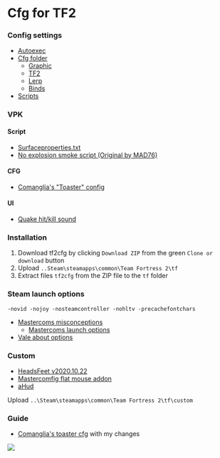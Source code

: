 # Cfg for TF2

### Config settings
* [Autoexec](../custom/optimisation_tf2/cfg/autoexec.cfg)
* [Cfg folder](../custom/optimisation_tf2/cfg/config)
    * [Graphic](../custom/optimisation_tf2/cfg/config/gfx.cfg)
    * [TF2](../custom/optimisation_tf2/cfg/config/settings.cfg)
    * [Lerp](../custom/optimisation_tf2/cfg/config/network.cfg)
    * [Binds](../custom/optimisation_tf2/cfg/config/binds.cfg)
* [Scripts](../custom/optimisation_tf2/scripts)

### VPK

#### Script
* [Surfaceproperties.txt](https://pastebin.com/tr9RTVcM)
* [No explosion smoke script (Original by MAD76)](http://www.teamfortress.tv/25647/no-explosion-smoke-script)

#### CFG
* [Comanglia's "Toaster" config](../custom/optimisation_tf2/cfg/config/gfx.cfg)

#### UI
* [Quake hit/kill sound](../custom/optimisation_tf2/sound/ui/)


### Installation

1. Download tf2cfg by clicking `Download ZIP` from the green `Clone or download` button
2. Upload  `..Steam\steamapps\common\Team Fortress 2\tf`
3. Extract files `tf2cfg` from the ZIP file to the `tf` folder 

### Steam launch options 

`-novid -nojoy -nosteamcontroller -nohltv -precachefontchars`

* [Mastercoms misconceptions](https://docs.mastercomfig.com/en/latest/tf2/misconceptions/)
   * [Mastercoms launch options](https://docs.mastercomfig.com/en/latest/customization/launch_options/)
* [Vale about options](https://developer.valvesoftware.com/wiki/Command_Line_Options)


### Custom

* [HeadsFeet v2020.10.22](https://www.teamfortress.tv/56398/no-hats-mod-headsfeet-2020-edition)
* [Mastercomfig flat mouse addon](https://github.com/mastercomfig/mastercomfig/releases/latest/download/mastercomfig-flat-mouse-addon.vpk)
* [aHud](https://github.com/n0kk/ahud)

Upload  `..\Steam\steamapps\common\Team Fortress 2\tf\custom` 

### Guide

* [Comanglia's toaster cfg](http://www.teamfortress.tv/25328/comanglia-s-config-fps-guide) with my changes

![](https://i.imgur.com/h0ue6vL.png)
